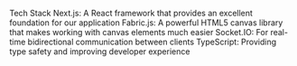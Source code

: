 Tech Stack
Next.js: A React framework that provides an excellent foundation for our application
Fabric.js: A powerful HTML5 canvas library that makes working with canvas elements much easier
Socket.IO: For real-time bidirectional communication between clients
TypeScript: Providing type safety and improving developer experience
